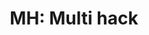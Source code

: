 ---
layout: term
title: 'MH: Multi hack'
name: mh
description: "Mod que l’on pose sur un portail pour pouvoir le hacker plus de 4 fois en 4 heures."
---